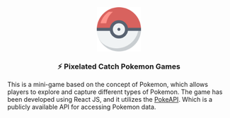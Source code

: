 <div align="center">
  <img align="center" width="100" src="https://raw.githubusercontent.com/wahidrizka/pixelated-catch-pokemon/main/public/pokemon-games.png?raw=true" />
  <h3 align="center">⚡ Pixelated Catch Pokemon Games</h3>
</div>

This is a mini-game based on the concept of Pokemon, which allows players to explore and capture different types of Pokemon. The game has been developed using React JS, and it utilizes the <a href="https://pokeapi.co">PokeAPI</a>. Which is a publicly available API for accessing Pokemon data.
